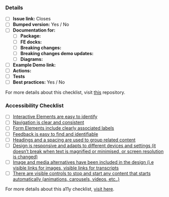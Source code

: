 ### Details
- [ ] **Issue link:** Closes
- [ ] **Bumped version:** Yes / No
- [ ] **Documentation for:**
    - [ ] **Package:**
    - [ ] **FE docks:**
    - [ ] **Breaking changes:**
    - [ ] **Breaking changes demo updates:**
    - [ ] **Diagrams:**
- [ ] **Example Demo link:**
- [ ] **Actions:**
- [ ] **Tests**
- [ ] **Best practices:**  Yes / No

For more details about this checklist, visit [this](https://github.com/BTplc/bt-style-guide) repository.

### Accessibility Checklist
- [ ] [Interactive Elements are easy to identify](https://www.w3.org/WAI/tips/designing/#ensure-that-interactive-elements-are-easy-to-identify)
- [ ] [Navigation is clear and consistent](https://www.w3.org/WAI/tips/designing/#provide-clear-and-consistent-navigation-options)
- [ ] [Form Elements include clearly associated labels](https://www.w3.org/WAI/tips/designing/#ensure-that-form-elements-include-clearly-associated-labels)
- [ ] [Feedback is easy to find and identifiable](https://www.w3.org/WAI/tips/designing/#provide-easily-identifiable-feedback)
- [ ] [Headings and a spacing are used to group related content](https://www.w3.org/WAI/tips/designing/#use-headings-and-spacing-to-group-related-content)
- [ ] [Design is responsive and adapts to different devices and settings (it doesn’t break when text is magnified or minimised, or screen resolution is changed)](https://www.w3.org/WAI/tips/designing/#create-designs-for-different-viewport-sizes)
- [ ] [Image and media alternatives have been included  in the design (i.e visible links for images, visible links for transcripts](https://www.w3.org/WAI/tips/designing/#include-image-and-media-alternatives-in-your-design)
- [ ] [There are visible controls to stop and start any content that starts automatically (animations, carousels, videos, etc..) ](https://www.w3.org/WAI/tips/designing/#provide-controls-for-content-that-starts-automatically)

For more details about this a11y checklist, [visit here](https://docs-ui-kit-btplc.ps.intdigital.ee.co.uk/docs/accessibility/pr-checklist-analyser).
